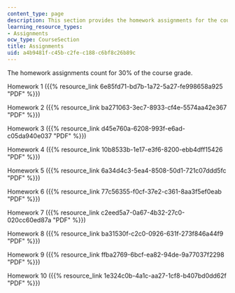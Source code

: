```yaml
---
content_type: page
description: This section provides the homework assignments for the course.
learning_resource_types:
- Assignments
ocw_type: CourseSection
title: Assignments
uid: a4b9481f-c45b-c2fe-c188-c6bf8c26b89c
---
```


The homework assignments count for 30% of the course grade.

Homework 1 ({{% resource_link 6e85fd71-bd7b-1a72-5a27-fe998658a925 "PDF" %}})

Homework 2 ({{% resource_link ba271063-3ec7-8933-cf4e-5574aa42e367 "PDF" %}})

Homework 3 ({{% resource_link d45e760a-6208-993f-e6ad-c05da940e037 "PDF" %}})

Homework 4 ({{% resource_link 10b8533b-1e17-e3f6-8200-ebb4dff15426 "PDF" %}})

Homework 5 ({{% resource_link 6a34d4c3-5ea4-8508-50d1-721c07ddd5fc "PDF" %}})

Homework 6 ({{% resource_link 77c56355-f0cf-37e2-c361-8aa3f5ef0eab "PDF" %}})

Homework 7 ({{% resource_link c2eed5a7-0a67-4b32-27c0-020cc60ed87a "PDF" %}})

Homework 8 ({{% resource_link ba31530f-c2c0-0926-631f-273f846a44f9 "PDF" %}})

Homework 9 ({{% resource_link ffba2769-6bcf-ea82-94de-9a77037f2298 "PDF" %}})

Homework 10 ({{% resource_link 1e324c0b-4a1c-aa27-1cf8-b407bd0dd62f "PDF" %}})